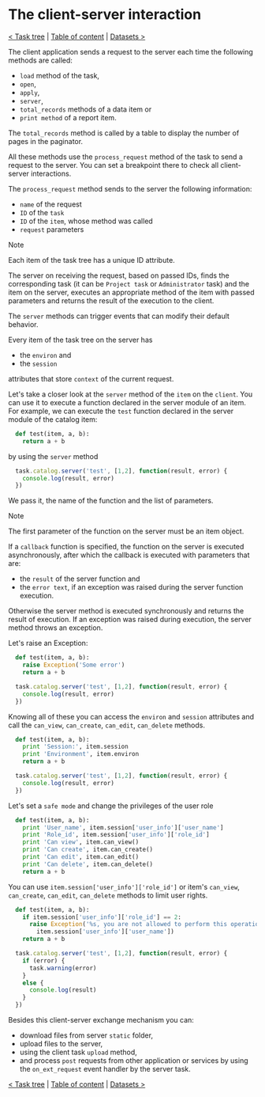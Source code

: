 
# The client-server interaction

[< Task tree](task_tree.md) | [Table of content](index.md) | [Datasets >](datasets.md)

The client application sends a request to the server each time the following methods are called:
  
* `load` method of the task,
* `open`,
* `apply`,
* `server`,
* `total_records` methods of a data item or
* `print method` of a report item.

The `total_records` method is called by a table to display the number of pages in the paginator.

All these methods use the `process_request` method of the task to send a request to the server. You can set a breakpoint there to check all client-server interactions.

The `process_request` method sends to the server the following information:

* `name` of the request
* `ID` of the `task`
* `ID` of the `item`, whose method was called
* `request` parameters

> [!Note]
> Each item of the task tree has a unique ID attribute.

The server on receiving the request, based on passed IDs, finds the corresponding task (it can be `Project task` or `Administrator` task) and the item on the server, executes an appropriate method of the item with passed parameters and returns the result of the execution to the client.

The `server` methods can trigger events that can modify their default behavior.

Every item of the task tree on the server has

* the `environ` and
* the `session`

attributes that store `context` of the current request.

Let's take a closer look at the `server` method of the `item` on the `client`. You can use it to execute a function declared in the server module of an item.
For example, we can execute the `test` function declared in the server module of the catalog item:

```python
  def test(item, a, b):
    return a + b
```

by using the `server` method

```javascript
  task.catalog.server('test', [1,2], function(result, error) {
    console.log(result, error)
  })
```

We pass it, the name of the function and the list of parameters.

> [!Note]
> The first parameter of the function on the server must be an item object.

If a `callback` function is specified, the function on the server is executed asynchronously, after which the callback is executed with parameters that are:

* the `result` of the server function and
* the `error text`, if an exception was raised during the server function execution.

Otherwise the server method is executed synchronously and returns the result of execution. If an exception was raised during execution, the server method throws an exception.

Let's raise an Exception:

```python
  def test(item, a, b):
    raise Exception('Some error')
    return a + b
```

```javascript
  task.catalog.server('test', [1,2], function(result, error) {
    console.log(result, error)
  })
```

Knowing all of these you can access the `environ` and `session` attributes and call the `can_view`, `can_create`, `can_edit`, `can_delete` methods.

```python
  def test(item, a, b):
    print 'Session:', item.session
    print 'Environment', item.environ
    return a + b
```

```javascript
  task.catalog.server('test', [1,2], function(result, error) {
    console.log(result, error)
  })
```

Let's set a `safe mode` and change the privileges of the user role

```python
  def test(item, a, b):
    print 'User_name', item.session['user_info']['user_name']
    print 'Role_id', item.session['user_info']['role_id']
    print 'Can view', item.can_view()
    print 'Can create', item.can_create()
    print 'Can edit', item.can_edit()
    print 'Can delete', item.can_delete()
    return a + b
```

You can use `item.session['user_info']['role_id']` or item's `can_view`,
`can_create`, `can_edit`, `can_delete` methods to limit user rights.

```python
  def test(item, a, b):
    if item.session['user_info']['role_id'] == 2:
      raise Exception('%s, you are not allowed to perform this operation' % \
        item.session['user_info']['user_name'])
    return a + b
```

```javascript
  task.catalog.server('test', [1,2], function(result, error) {
    if (error) {
      task.warning(error)
    }
    else {
      console.log(result)
    }
  })
```

Besides this client-server exchange mechanism you can:

- download files from server `static` folder,
- upload files to the server,
- using the client task `upload` method,
- and process `post` requests from other application or services by using the `on_ext_request` event handler by the server task.

[< Task tree](task_tree.md) | [Table of content](index.md) | [Datasets >](datasets.md)
